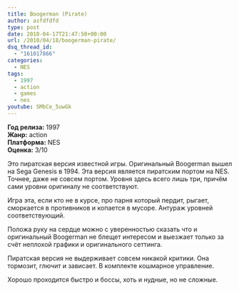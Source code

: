```yaml
---
title: Boogerman (Pirate)
author: asfdfdfd
type: post
date: 2010-04-17T21:47:50+00:00
url: /2010/04/18/boogerman-pirate/
dsq_thread_id:
  - "161017866"
categories:
  - NES
tags:
  - 1997
  - action
  - games
  - nes
youtube: SMbCe_5uwGk
---
```

**Год релиза:** 1997  
**Жанр:** action  
**Платформа:** NES  
**Оценка:** 3/10

Это пиратская версия известной игры. Оригинальный Boogerman вышел на Sega Genesis в 1994. Эта версия является пиратским портом на NES. Точнее, даже не совсем портом. Уровня здесь всего лишь три, причём сами уровни оригиналу не соответствуют.

<!--more-->

Игра эта, если кто не в курсе, про парня который пердит, рыгает, сморкается в противников и копается в мусоре. Антураж уровней соответствующий.

Положа руку на сердце можно с уверенностью сказать что и оригинальный Boogerman не блещет интересом и выезжает только за счёт неплохой графики и оригинального сеттинга.

Пиратская версия не выдерживает совсем никакой критики. Она тормозит, глючит и зависает. В комплекте кошмарное управление.

Хорошо проходится быстро и боссы, хоть и нудные, но не сложные.
